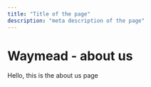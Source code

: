 ```yaml
---
title: "Title of the page"
description: "meta description of the page"
---
```


# Waymead - about us

Hello, this is the about us page
